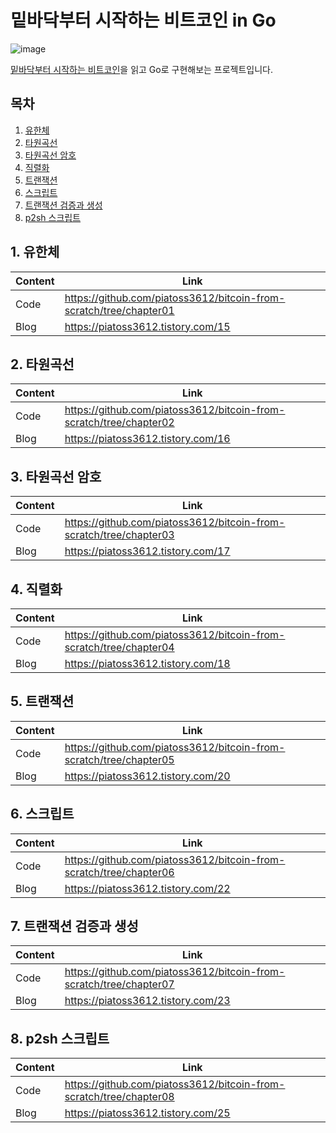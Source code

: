 # 밑바닥부터 시작하는 비트코인 in Go

![image](https://github.com/piatoss3612/bitcoin-from-scratch/assets/61569834/08fa314e-705d-447f-8d59-ca1af2a95d14)

[밑바닥부터 시작하는 비트코인](https://hanbit.co.kr/store/books/look.php?p_code=B2663064363)을 읽고 Go로 구현해보는 프로젝트입니다.

## 목차

1. [유한체](#1-유한체)
2. [타원곡선](#2-타원곡선)
3. [타원곡선 암호](#3-타원곡선-암호)
4. [직렬화](#4-직렬화)
5. [트랜잭션](#5-트랜잭션)
6. [스크립트](#6-스크립트)
7. [트랜잭션 검증과 생성](#7-트랜잭션-검증과-생성)
8. [p2sh 스크립트](#8-p2sh-스크립트)

## 1. 유한체

|Content|Link|
|---|---|
|Code|https://github.com/piatoss3612/bitcoin-from-scratch/tree/chapter01|
|Blog|https://piatoss3612.tistory.com/15|

## 2. 타원곡선

|Content|Link|
|---|---|
|Code|https://github.com/piatoss3612/bitcoin-from-scratch/tree/chapter02|
|Blog|https://piatoss3612.tistory.com/16|

## 3. 타원곡선 암호

|Content|Link|
|---|---|
|Code|https://github.com/piatoss3612/bitcoin-from-scratch/tree/chapter03|
|Blog|https://piatoss3612.tistory.com/17|

## 4. 직렬화

|Content|Link|
|---|---|
|Code|https://github.com/piatoss3612/bitcoin-from-scratch/tree/chapter04|
|Blog|https://piatoss3612.tistory.com/18|

## 5. 트랜잭션

|Content|Link|
|---|---|
|Code|https://github.com/piatoss3612/bitcoin-from-scratch/tree/chapter05|
|Blog|https://piatoss3612.tistory.com/20|

## 6. 스크립트

|Content|Link|
|---|---|
|Code|https://github.com/piatoss3612/bitcoin-from-scratch/tree/chapter06|
|Blog|https://piatoss3612.tistory.com/22|

## 7. 트랜잭션 검증과 생성

|Content|Link|
|---|---|
|Code|https://github.com/piatoss3612/bitcoin-from-scratch/tree/chapter07|
|Blog|https://piatoss3612.tistory.com/23|

## 8. p2sh 스크립트

|Content|Link|
|---|---|
|Code|https://github.com/piatoss3612/bitcoin-from-scratch/tree/chapter08|
|Blog|https://piatoss3612.tistory.com/25|
